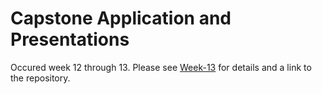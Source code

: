 # Capstone Application and Presentations

Occured week 12 through 13. Please see [Week-13](../Week-13) for details and a link to the repository.
